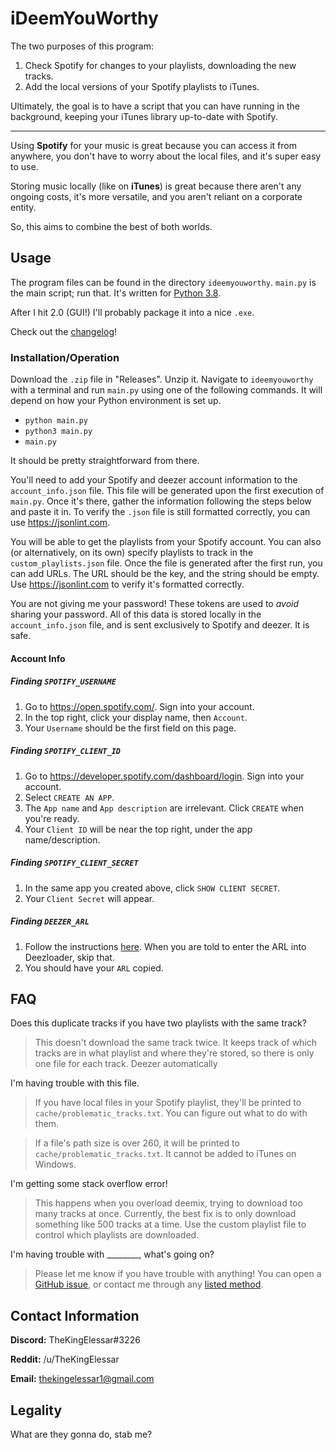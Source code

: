 # iDeemYouWorthy

The two purposes of this program:

 1. Check Spotify for changes to your playlists, downloading the new tracks.
 2. Add the local versions of your Spotify playlists to iTunes.
 
Ultimately, the goal is to have a script that you can have running in the background, keeping your iTunes library up-to-date with Spotify.

___

Using **Spotify** for your music is great because you can access it from anywhere, you don't have to worry about the local files, and it's super easy to use.

Storing music locally (like on **iTunes**) is great because there aren't any ongoing costs, it's more versatile, and you aren't reliant on a corporate entity.

So, this aims to combine the best of both worlds.


## Usage

The program files can be found in the directory `ideemyouworthy`. `main.py` is the main script; run that. It's written for [Python 3.8](https://www.python.org/downloads/). 

After I hit 2.0 (GUI!) I'll probably package it into a nice `.exe`.

Check out the [changelog](CHANGELOG.md)!

### Installation/Operation

Download the `.zip` file in "Releases". Unzip it. Navigate to `ideemyouworthy` with a terminal and run `main.py` using one of the following commands. It will depend on how your Python environment is set up.

 - `python main.py`
 - `python3 main.py`
 - `main.py`
 
It should be pretty straightforward from there. 

You'll need to add your Spotify and deezer account information to the `account_info.json` file. This file will be generated upon the first execution of `main.py`. Once it's there, gather the information following the steps below and paste it in. To verify the `.json` file is still formatted correctly, you can use https://jsonlint.com.

You will be able to get the playlists from your Spotify account. You can also (or alternatively, on its own) specify playlists to track in the `custom_playlists.json` file. Once the file is generated after the first run, you can add URLs. The URL should be the key, and the string should be empty. Use https://jsonlint.com to verify it's formatted correctly.

You are not giving me your password! These tokens are used to *avoid* sharing your password. All of this data is stored locally in the `account_info.json` file, and is sent exclusively to Spotify and deezer. It is safe.

#### Account Info

##### Finding `SPOTIFY_USERNAME`

 1. Go to https://open.spotify.com/. Sign into your account.
 2. In the top right, click your display name, then `Account`.
 3. Your `Username` should be the first field on this page.

##### Finding `SPOTIFY_CLIENT_ID`

 1. Go to https://developer.spotify.com/dashboard/login. Sign into your account.
 2. Select `CREATE AN APP`.
 3. The `App name` and `App description` are irrelevant. Click `CREATE` when you're ready.
 4. Your `Client ID` will be near the top right, under the app name/description.

##### Finding `SPOTIFY_CLIENT_SECRET`

 1. In the same app you created above, click `SHOW CLIENT SECRET`.
 2. Your `Client Secret` will appear.
 
##### Finding `DEEZER_ARL`

 1. Follow the instructions [here](https://web.archive.org/web/20200917142534/https://notabug.org/RemixDevs/DeezloaderRemix/wiki/Login+via+userToken). When you are told to enter the ARL into Deezloader, skip that.
 2. You should have your `ARL` copied.


## FAQ

Does this duplicate tracks if you have two playlists with the same track?
 > This doesn't download the same track twice. It keeps track of which tracks are in what playlist and where they're stored, so there is only one file for each track. Deezer automatically

I'm having trouble with this file.

> If you have local files in your Spotify playlist, they'll be printed to `cache/problematic_tracks.txt`. You can figure out what to do with them.

> If a file's path size is over 260, it will be printed to `cache/problematic_tracks.txt`. It cannot be added to iTunes on Windows.

I'm getting some stack overflow error!

> This happens when you overload deemix, trying to download too many tracks at once. Currently, the best fix is to only download something like 500 tracks at a time. Use the custom playlist file to control which playlists are downloaded.

I'm having trouble with ________, what's going on?
 > Please let me know if you have trouble with anything! You can open a [GitHub issue](https://github.com/TheKingElessar/iDeemYouWorthy/issues), or contact me through any [listed method](README.md#contact-information).


## Contact Information

**Discord:** TheKingElessar#3226

**Reddit:** /u/TheKingElessar

**Email:** thekingelessar1@gmail.com


## Legality

What are they gonna do, stab me?